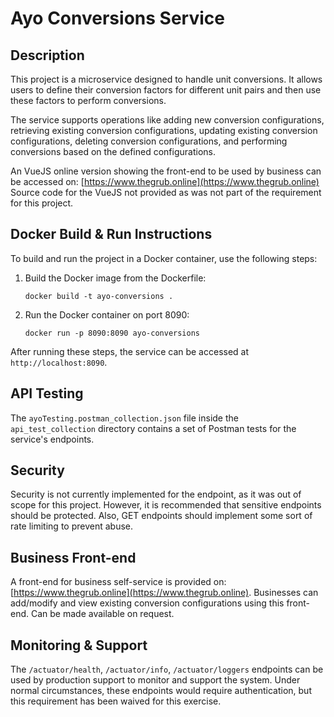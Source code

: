 # Ayo Conversions Service

## Description
This project is a microservice designed to handle unit conversions. It allows users to define their conversion factors for different unit pairs and then use these factors to perform conversions.

The service supports operations like adding new conversion configurations, retrieving existing conversion configurations, updating existing conversion configurations, deleting conversion configurations, and performing conversions based on the defined configurations.

An VueJS online version showing the front-end to be used by business can be accessed on: [https://www.thegrub.online](https://www.thegrub.online) Source code for the VueJS not provided as was not part of the requirement for this project.

## Docker Build & Run Instructions

To build and run the project in a Docker container, use the following steps:

1. Build the Docker image from the Dockerfile:

    ```
    docker build -t ayo-conversions .
    ```

2. Run the Docker container on port 8090:

    ```
    docker run -p 8090:8090 ayo-conversions
    ```

After running these steps, the service can be accessed at `http://localhost:8090`.

## API Testing

The `ayoTesting.postman_collection.json` file inside the `api_test_collection` directory contains a set of Postman tests for the service's endpoints.

## Security

Security is not currently implemented for the endpoint, as it was out of scope for this project. However, it is recommended that sensitive endpoints should be protected. Also, GET endpoints should implement some sort of rate limiting to prevent abuse.

## Business Front-end

A front-end for business self-service is provided on: [https://www.thegrub.online](https://www.thegrub.online). Businesses can add/modify and view existing conversion configurations using this front-end.  Can be made available on request.

## Monitoring & Support

The `/actuator/health`, `/actuator/info`, `/actuator/loggers` endpoints can be used by production support to monitor and support the system. Under normal circumstances, these endpoints would require authentication, but this requirement has been waived for this exercise.

